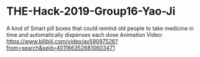 # THE-Hack-2019-Group16-Yao-Ji
 A kind of Smart pill boxes that could remind old people to take medicine in time and automatically dispenses each dose 
 Animation Video: https://www.bilibili.com/video/av59097526?from=search&seid=4011663526810603471
